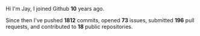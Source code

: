 Hi I'm Jay, I joined Github **10** years ago.

Since then I've pushed **1812** commits, opened **73** issues, submitted **196** pull requests, and contributed to **18** public repositories.
